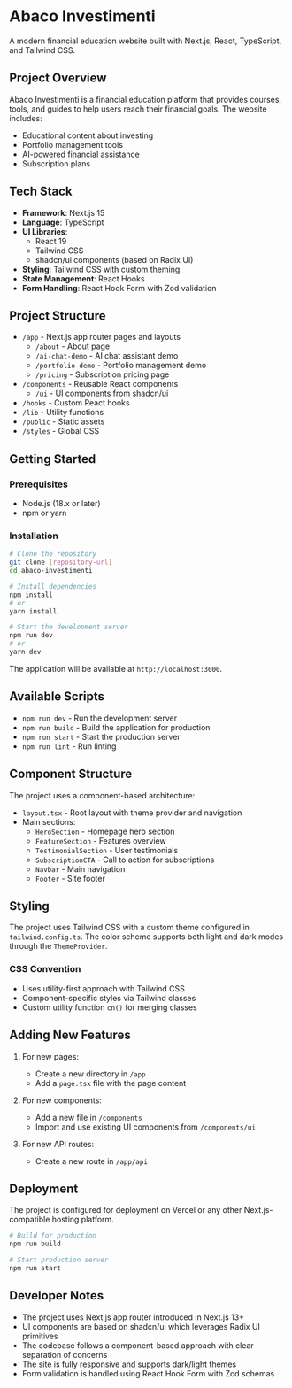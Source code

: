 # Abaco Investimenti

A modern financial education website built with Next.js, React, TypeScript, and Tailwind CSS.

## Project Overview

Abaco Investimenti is a financial education platform that provides courses, tools, and guides to help users reach their financial goals. The website includes:

- Educational content about investing
- Portfolio management tools
- AI-powered financial assistance
- Subscription plans

## Tech Stack

- **Framework**: Next.js 15
- **Language**: TypeScript
- **UI Libraries**:
  - React 19
  - Tailwind CSS
  - shadcn/ui components (based on Radix UI)
- **Styling**: Tailwind CSS with custom theming
- **State Management**: React Hooks
- **Form Handling**: React Hook Form with Zod validation

## Project Structure

- `/app` - Next.js app router pages and layouts
  - `/about` - About page
  - `/ai-chat-demo` - AI chat assistant demo
  - `/portfolio-demo` - Portfolio management demo
  - `/pricing` - Subscription pricing page
- `/components` - Reusable React components
  - `/ui` - UI components from shadcn/ui
- `/hooks` - Custom React hooks
- `/lib` - Utility functions
- `/public` - Static assets
- `/styles` - Global CSS

## Getting Started

### Prerequisites

- Node.js (18.x or later)
- npm or yarn

### Installation

```bash
# Clone the repository
git clone [repository-url]
cd abaco-investimenti

# Install dependencies
npm install
# or
yarn install

# Start the development server
npm run dev
# or
yarn dev
```

The application will be available at `http://localhost:3000`.

## Available Scripts

- `npm run dev` - Run the development server
- `npm run build` - Build the application for production
- `npm run start` - Start the production server
- `npm run lint` - Run linting

## Component Structure

The project uses a component-based architecture:

- `layout.tsx` - Root layout with theme provider and navigation
- Main sections:
  - `HeroSection` - Homepage hero section
  - `FeatureSection` - Features overview
  - `TestimonialSection` - User testimonials
  - `SubscriptionCTA` - Call to action for subscriptions
  - `Navbar` - Main navigation
  - `Footer` - Site footer

## Styling

The project uses Tailwind CSS with a custom theme configured in `tailwind.config.ts`. The color scheme supports both light and dark modes through the `ThemeProvider`.

### CSS Convention

- Uses utility-first approach with Tailwind CSS
- Component-specific styles via Tailwind classes
- Custom utility function `cn()` for merging classes

## Adding New Features

1. For new pages:
   - Create a new directory in `/app`
   - Add a `page.tsx` file with the page content

2. For new components:
   - Add a new file in `/components`
   - Import and use existing UI components from `/components/ui`

3. For new API routes:
   - Create a new route in `/app/api`

## Deployment

The project is configured for deployment on Vercel or any other Next.js-compatible hosting platform.

```bash
# Build for production
npm run build

# Start production server
npm run start
```

## Developer Notes

- The project uses Next.js app router introduced in Next.js 13+
- UI components are based on shadcn/ui which leverages Radix UI primitives
- The codebase follows a component-based approach with clear separation of concerns
- The site is fully responsive and supports dark/light themes
- Form validation is handled using React Hook Form with Zod schemas 